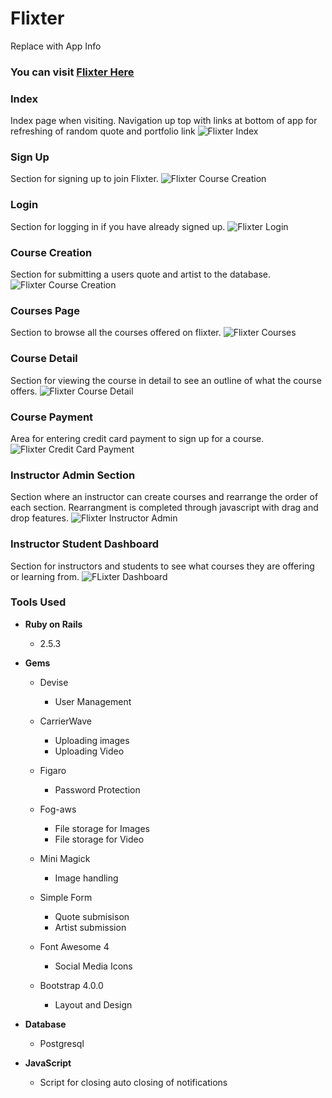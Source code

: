 # **Flixter**

Replace with App Info

### You can visit [Flixter Here](https://flixter-matt-munos.herokuapp.com/)

### Index
Index page when visiting. Navigation up top with links at bottom of app for refreshing of random quote and portfolio link
![Flixter Index](https://github.com/spiraldown/flixter/blob/master/FlixterIndex.jpg)

### Sign Up
Section for signing up to join Flixter.
![Flixter Course Creation](https://github.com/spiraldown/flixter/blob/master/flixterSignUp.jpg)

### Login
Section for logging in if you have already signed up.
![Flixter Login](https://github.com/spiraldown/flixter/blob/master/flixterlogin.jpg)

### Course Creation
Section for submitting a users quote and artist to the database. 
![Flixter Course Creation](https://github.com/spiraldown/scratch/blob/master/scratch2.jpg?raw=true)

### Courses Page
Section to browse all the courses offered on flixter.
 ![Flixter Courses](https://github.com/spiraldown/flixter/blob/master/FlixterCourses.jpg)

### Course Detail
Section for viewing the course in detail to see an outline of what the course offers.
![Flixter Course Detail](https://github.com/spiraldown/flixter/blob/master/flixterDetails.jpg)

### Course Payment
Area for entering credit card payment to sign up for a course.
![Flixter Credit Card Payment](https://github.com/spiraldown/flixter/blob/master/flixtercreditcard.jpg)

### Instructor Admin Section
Section where an instructor can create courses and rearrange the order of each section. Rearrangment is completed through javascript with drag and drop features.
![Flixter Instructor Admin](https://github.com/spiraldown/flixter/blob/master/flixteradmin.jpg)

### Instructor Student Dashboard
Section for instructors and students to see what courses they are offering or learning from.
![FLixter Dashboard](https://github.com/spiraldown/flixter/blob/master/flixterdashboard.jpg)


### **Tools Used**

* **Ruby on Rails**
  * 2.5.3

* **Gems**
  * Devise
    * User Management
    
  * CarrierWave
    * Uploading images
    * Uploading Video
    
  * Figaro
    * Password Protection
  
  * Fog-aws
    * File storage for Images
    * File storage for Video
  
  * Mini Magick
    * Image handling
   
  * Simple Form
    * Quote submisison
    * Artist submission

  * Font Awesome 4
    * Social Media Icons
    
  * Bootstrap 4.0.0
    * Layout and Design
    
* **Database**
  * Postgresql

* **JavaScript**
  * Script for closing auto closing of notifications
